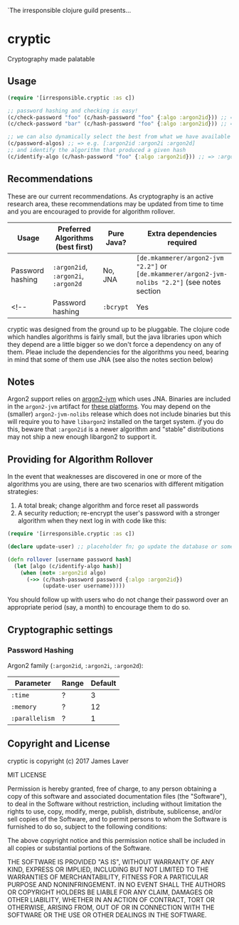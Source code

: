 `The irresponsible clojure guild presents...

# cryptic

Cryptography made palatable

## Usage

```clojure
(require '[irresponsible.cryptic :as c])

;; password hashing and checking is easy!
(c/check-password "foo" (c/hash-password "foo" {:algo :argon2id})) ;; => true
(c/check-password "bar" (c/hash-password "foo" {:algo :argon2id})) ;; => false

;; we can also dynamically select the best from what we have available
(c/password-algos) ;; => e.g. [:argon2id :argon2i :argon2d]
;; and identify the algorithm that produced a given hash
(c/identify-algo (c/hash-password "foo" {:algo :argon2id})) ;; => :argon2id
```

## Recommendations

These are our current recommendations. As cryptography is an active research area, these recommendations may be updated from time to time and you are encouraged to provide for algorithm rollover.

| Usage            | Preferred Algorithms (best first)   | Pure Java? | Extra dependencies required |
|------------------|-------------------------------------|------------|-----------------------------|
| Password hashing | `:argon2id`, `:argon2i`, `:argon2d` | No, JNA    | `[de.mkammerer/argon2-jvm "2.2"]` or  `[de.mkammerer/argon2-jvm-nolibs "2.2"]` (see notes section |
<!-- | Password hashing | `:bcrypt`                           | Yes        | `[org.mindrot/jbcrypt "0.4"]` | -->

cryptic was designed from the ground up to be pluggable. The clojure code which handles algorithms is fairly small, but the java libraries upon which they depend are a little bigger so we don't force a dependency on any of them. Pleae include the dependencies for the algorithms you need, bearing in mind that some of them use JNA (see also the notes section below)

## Notes

Argon2 support relies on [argon2-jvm](https://github.com/phxql/argon2-jvm) which uses JNA. Binaries are included in the `argon2-jvm` artifact for [these platforms](https://github.com/phxql/argon2-jvm#usage). You may depend on the (smaller) `argon2-jvm-nolibs` release which does not include binaries but this will require you to have `libargon2` installed on the target system. *if* you do this, beware that `:argon2id` is a newer algorithm and "stable" distributions may not ship a new enough libargon2 to support it.

## Providing for Algorithm Rollover

In the event that weaknesses are discovered in one or more of the algorithms you are using, there are two scenarios with different mitigation strategies:

1. A total break; change algorithm and force reset all passwords
2. A security reduction; re-encrypt the user's password with a stronger algorithm when they next log in with code like this:

```clojure
(require '[irresponsible.cryptic :as c])

(declare update-user) ;; placeholder fn; go update the database or something

(defn rollover [username password hash]
  (let [algo (c/identify-algo hash)]
    (when (not= :argon2id algo)
	  (->> (c/hash-password password {:algo :argon2id})
	       (update-user username)))))
```

You should follow up with users who do not change their password over an appropriate period (say, a month) to encourage them to do so.

## Cryptographic settings

### Password Hashing

Argon2 family (`:argon2id`, `:argon2i`, `:argon2d`):

| Parameter      | Range | Default |
|----------------|-------|---------|
| `:time`        | ?     | 3       |
| `:memory`      | ?     | 12      |
| `:parallelism` | ?     | 1       |

<!-- BCrypt: -->

<!-- | Parameter      | Range | Default | -->
<!-- |----------------|-------|---------| -->
<!-- | `:work`        | 10-30 | 24      | -->

## Copyright and License

cryptic is copyright (c) 2017 James Laver

MIT LICENSE

Permission is hereby granted, free of charge, to any person obtaining a copy of this software and associated documentation files (the "Software"), to deal in the Software without restriction, including without limitation the rights to use, copy, modify, merge, publish, distribute, sublicense, and/or sell copies of the Software, and to permit persons to whom the Software is furnished to do so, subject to the following conditions:

The above copyright notice and this permission notice shall be included in all copies or substantial portions of the Software.

THE SOFTWARE IS PROVIDED "AS IS", WITHOUT WARRANTY OF ANY KIND, EXPRESS OR IMPLIED, INCLUDING BUT NOT LIMITED TO THE WARRANTIES OF MERCHANTABILITY, FITNESS FOR A PARTICULAR PURPOSE AND NONINFRINGEMENT. IN NO EVENT SHALL THE AUTHORS OR COPYRIGHT HOLDERS BE LIABLE FOR ANY CLAIM, DAMAGES OR OTHER LIABILITY, WHETHER IN AN ACTION OF CONTRACT, TORT OR OTHERWISE, ARISING FROM, OUT OF OR IN CONNECTION WITH THE SOFTWARE OR THE USE OR OTHER DEALINGS IN THE SOFTWARE.


